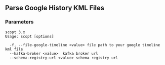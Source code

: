## Parse Google History KML Files
### Parameters
```
scopt 3.x
Usage: scopt [options]

  -f, --file-google-timeline <value> file path to your google timeline kml file
  --kafka-broker <value>  kafka broker url
  --schema-registry-url <value> schema registry url
```